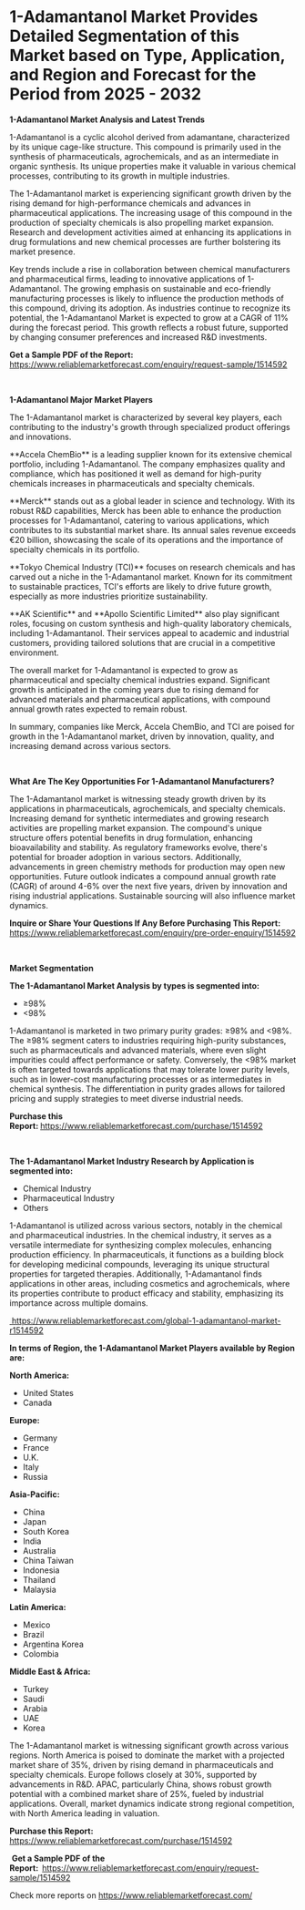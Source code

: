 <p><h1>1-Adamantanol Market Provides Detailed Segmentation of this Market based on Type, Application, and Region and Forecast for the Period from 2025 - 2032</h1></p><p><strong>1-Adamantanol Market Analysis and Latest Trends</strong></p>
<p><p>1-Adamantanol is a cyclic alcohol derived from adamantane, characterized by its unique cage-like structure. This compound is primarily used in the synthesis of pharmaceuticals, agrochemicals, and as an intermediate in organic synthesis. Its unique properties make it valuable in various chemical processes, contributing to its growth in multiple industries.</p><p>The 1-Adamantanol market is experiencing significant growth driven by the rising demand for high-performance chemicals and advances in pharmaceutical applications. The increasing usage of this compound in the production of specialty chemicals is also propelling market expansion. Research and development activities aimed at enhancing its applications in drug formulations and new chemical processes are further bolstering its market presence.</p><p>Key trends include a rise in collaboration between chemical manufacturers and pharmaceutical firms, leading to innovative applications of 1-Adamantanol. The growing emphasis on sustainable and eco-friendly manufacturing processes is likely to influence the production methods of this compound, driving its adoption. As industries continue to recognize its potential, the 1-Adamantanol Market is expected to grow at a CAGR of 11% during the forecast period. This growth reflects a robust future, supported by changing consumer preferences and increased R&D investments.</p></p>
<p><strong>Get a Sample PDF of the Report:&nbsp;</strong> <a href="https://www.reliablemarketforecast.com/enquiry/request-sample/1514592?utm_campaign=1929&utm_medium=2&utm_source=Github&utm_content=ia&utm_term=17012025&utm_id=1-adamantanol">https://www.reliablemarketforecast.com/enquiry/request-sample/1514592</a></p>
<p>&nbsp;</p>
<p><strong>1-Adamantanol Major Market Players</strong></p>
<p><p>The 1-Adamantanol market is characterized by several key players, each contributing to the industry's growth through specialized product offerings and innovations. </p><p>**Accela ChemBio** is a leading supplier known for its extensive chemical portfolio, including 1-Adamantanol. The company emphasizes quality and compliance, which has positioned it well as demand for high-purity chemicals increases in pharmaceuticals and specialty chemicals.</p><p>**Merck** stands out as a global leader in science and technology. With its robust R&D capabilities, Merck has been able to enhance the production processes for 1-Adamantanol, catering to various applications, which contributes to its substantial market share. Its annual sales revenue exceeds €20 billion, showcasing the scale of its operations and the importance of specialty chemicals in its portfolio.</p><p>**Tokyo Chemical Industry (TCI)** focuses on research chemicals and has carved out a niche in the 1-Adamantanol market. Known for its commitment to sustainable practices, TCI's efforts are likely to drive future growth, especially as more industries prioritize sustainability. </p><p>**AK Scientific** and **Apollo Scientific Limited** also play significant roles, focusing on custom synthesis and high-quality laboratory chemicals, including 1-Adamantanol. Their services appeal to academic and industrial customers, providing tailored solutions that are crucial in a competitive environment.</p><p>The overall market for 1-Adamantanol is expected to grow as pharmaceutical and specialty chemical industries expand. Significant growth is anticipated in the coming years due to rising demand for advanced materials and pharmaceutical applications, with compound annual growth rates expected to remain robust. </p><p>In summary, companies like Merck, Accela ChemBio, and TCI are poised for growth in the 1-Adamantanol market, driven by innovation, quality, and increasing demand across various sectors.</p></p>
<p>&nbsp;</p>
<p><strong>What Are The Key Opportunities For 1-Adamantanol Manufacturers?</strong></p>
<p><p>The 1-Adamantanol market is witnessing steady growth driven by its applications in pharmaceuticals, agrochemicals, and specialty chemicals. Increasing demand for synthetic intermediates and growing research activities are propelling market expansion. The compound's unique structure offers potential benefits in drug formulation, enhancing bioavailability and stability. As regulatory frameworks evolve, there's potential for broader adoption in various sectors. Additionally, advancements in green chemistry methods for production may open new opportunities. Future outlook indicates a compound annual growth rate (CAGR) of around 4-6% over the next five years, driven by innovation and rising industrial applications. Sustainable sourcing will also influence market dynamics.</p></p>
<p><strong>Inquire or Share Your Questions If Any Before Purchasing This Report:</strong> <a href="https://www.reliablemarketforecast.com/enquiry/pre-order-enquiry/1514592?utm_campaign=1929&utm_medium=2&utm_source=Github&utm_content=ia&utm_term=17012025&utm_id=1-adamantanol">https://www.reliablemarketforecast.com/enquiry/pre-order-enquiry/1514592</a></p>
<p>&nbsp;</p>
<p><strong>Market Segmentation</strong></p>
<p><strong>The 1-Adamantanol Market Analysis by types is segmented into:</strong></p>
<p><ul><li>≥98%</li><li><98%</li></ul></p>
<p><p>1-Adamantanol is marketed in two primary purity grades: ≥98% and <98%. The ≥98% segment caters to industries requiring high-purity substances, such as pharmaceuticals and advanced materials, where even slight impurities could affect performance or safety. Conversely, the <98% market is often targeted towards applications that may tolerate lower purity levels, such as in lower-cost manufacturing processes or as intermediates in chemical synthesis. The differentiation in purity grades allows for tailored pricing and supply strategies to meet diverse industrial needs.</p></p>
<p><strong>Purchase this Report:&nbsp;</strong><a href="https://www.reliablemarketforecast.com/purchase/1514592?utm_campaign=1929&utm_medium=2&utm_source=Github&utm_content=ia&utm_term=17012025&utm_id=1-adamantanol">https://www.reliablemarketforecast.com/purchase/1514592</a></p>
<p>&nbsp;</p>
<p><strong>The 1-Adamantanol Market Industry Research by Application is segmented into:</strong></p>
<p><ul><li>Chemical Industry</li><li>Pharmaceutical Industry</li><li>Others</li></ul></p>
<p><p>1-Adamantanol is utilized across various sectors, notably in the chemical and pharmaceutical industries. In the chemical industry, it serves as a versatile intermediate for synthesizing complex molecules, enhancing production efficiency. In pharmaceuticals, it functions as a building block for developing medicinal compounds, leveraging its unique structural properties for targeted therapies. Additionally, 1-Adamantanol finds applications in other areas, including cosmetics and agrochemicals, where its properties contribute to product efficacy and stability, emphasizing its importance across multiple domains.</p></p>
<p><a href="https://www.reliablemarketforecast.com/global-1-adamantanol-market-r1514592?utm_campaign=1929&utm_medium=2&utm_source=Github&utm_content=ia&utm_term=17012025&utm_id=1-adamantanol">&nbsp;https://www.reliablemarketforecast.com/global-1-adamantanol-market-r1514592</a></p>
<p><strong>In terms of Region, the 1-Adamantanol Market Players available by Region are:</strong></p>
<p>
    <p> <strong> North America: </strong>
        <ul>
            <li>United States</li>
            <li>Canada</li>
        </ul>
        </p> 
    <p> <strong> Europe: </strong>
        <ul>
            <li>Germany</li>
            <li>France</li>
            <li>U.K.</li>
            <li>Italy</li>
            <li>Russia</li>
        </ul>
        </p> 
    <p> <strong> Asia-Pacific: </strong>
        <ul>
            <li>China</li>
            <li>Japan</li>
            <li>South Korea</li>
            <li>India</li>
            <li>Australia</li>
            <li>China Taiwan</li>
            <li>Indonesia</li>
            <li>Thailand</li>
            <li>Malaysia</li>
        </ul>
        </p> 
    <p> <strong> Latin America: </strong>
        <ul>
            <li>Mexico</li>
            <li>Brazil</li>
            <li>Argentina Korea</li>
            <li>Colombia</li>
        </ul>
        </p> 
    <p> <strong> Middle East & Africa: </strong>
        <ul>
            <li>Turkey</li>
            <li>Saudi</li>
            <li>Arabia</li>
            <li>UAE</li>
            <li>Korea</li>
        </ul>
    </p>
    </p>
<p><p>The 1-Adamantanol market is witnessing significant growth across various regions. North America is poised to dominate the market with a projected market share of 35%, driven by rising demand in pharmaceuticals and specialty chemicals. Europe follows closely at 30%, supported by advancements in R&D. APAC, particularly China, shows robust growth potential with a combined market share of 25%, fueled by industrial applications. Overall, market dynamics indicate strong regional competition, with North America leading in valuation.</p></p>
<p><strong>Purchase this Report: </strong><a href="https://www.reliablemarketforecast.com/purchase/1514592?utm_campaign=1929&utm_medium=2&utm_source=Github&utm_content=ia&utm_term=17012025&utm_id=1-adamantanol">https://www.reliablemarketforecast.com/purchase/1514592</a></p>
<p>&nbsp;<strong>Get a Sample PDF of the Report:&nbsp;&nbsp;</strong><a href="https://www.reliablemarketforecast.com/enquiry/request-sample/1514592?utm_campaign=1929&utm_medium=2&utm_source=Github&utm_content=ia&utm_term=17012025&utm_id=1-adamantanol">https://www.reliablemarketforecast.com/enquiry/request-sample/1514592</a></p>
<p><strong></strong></p>
<p>Check more reports on <a href="https://www.reliablemarketforecast.com/?utm_campaign=1929&utm_medium=2&utm_source=Github&utm_content=ia&utm_term=17012025&utm_id=1-adamantanol">https://www.reliablemarketforecast.com/</a></p>